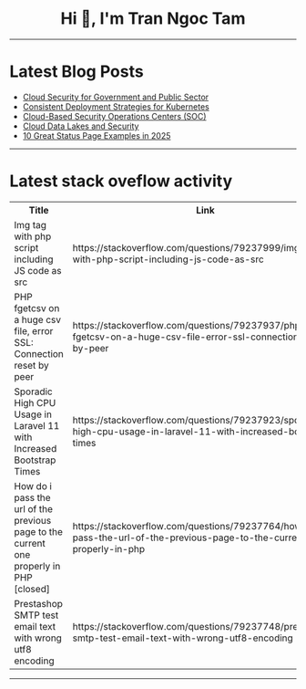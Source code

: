 <h1 align="center">Hi 👋, I'm Tran Ngoc Tam</h1>

---

# Latest Blog Posts 
<!-- BLOG-POST-LIST:START -->
- [Cloud Security for Government and Public Sector](https://dev.to/iskender83/cloud-security-for-government-and-public-sector-28a4)
- [Consistent Deployment Strategies for Kubernetes](https://dev.to/klip_klop/consistent-deployment-strategies-for-kubernetes-3i9n)
- [Cloud-Based Security Operations Centers &lpar;SOC&rpar;](https://dev.to/iskender83/cloud-based-security-operations-centers-soc-4i18)
- [Cloud Data Lakes and Security](https://dev.to/iskender83/cloud-data-lakes-and-security-d1i)
- [10 Great Status Page Examples in 2025](https://dev.to/maxshash/10-great-status-page-examples-in-2025-26ng)
<!-- BLOG-POST-LIST:END -->

---

# Latest stack oveflow activity
<table>
  <tr><th>Title</th><th>Link</th></tr>
  <!-- STACKOVERFLOW:START --><tr><td>Img tag with php script including JS code as src</td><td>https://stackoverflow.com/questions/79237999/img-tag-with-php-script-including-js-code-as-src</td></tr><tr><td>PHP fgetcsv on a huge csv file, error SSL: Connection reset by peer</td><td>https://stackoverflow.com/questions/79237937/php-fgetcsv-on-a-huge-csv-file-error-ssl-connection-reset-by-peer</td></tr><tr><td>Sporadic High CPU Usage in Laravel 11 with Increased Bootstrap Times</td><td>https://stackoverflow.com/questions/79237923/sporadic-high-cpu-usage-in-laravel-11-with-increased-bootstrap-times</td></tr><tr><td>How do i pass the url of the previous page to the current one properly in PHP [closed]</td><td>https://stackoverflow.com/questions/79237764/how-do-i-pass-the-url-of-the-previous-page-to-the-current-one-properly-in-php</td></tr><tr><td>Prestashop SMTP test email text with wrong utf8 encoding</td><td>https://stackoverflow.com/questions/79237748/prestashop-smtp-test-email-text-with-wrong-utf8-encoding</td></tr><!-- STACKOVERFLOW:END -->
</table>

---


